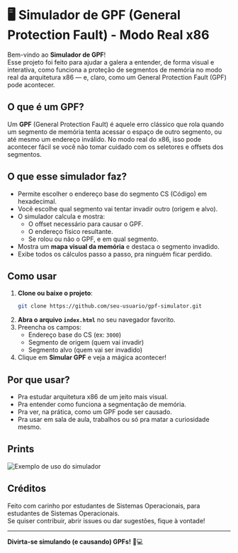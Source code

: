 # 🖥️ Simulador de GPF (General Protection Fault) - Modo Real x86

Bem-vindo ao **Simulador de GPF**!  
Esse projeto foi feito para ajudar a galera a entender, de forma visual e interativa, como funciona a proteção de segmentos de memória no modo real da arquitetura x86 — e, claro, como um General Protection Fault (GPF) pode acontecer.

## O que é um GPF?

Um **GPF** (General Protection Fault) é aquele erro clássico que rola quando um segmento de memória tenta acessar o espaço de outro segmento, ou até mesmo um endereço inválido. No modo real do x86, isso pode acontecer fácil se você não tomar cuidado com os seletores e offsets dos segmentos.

## O que esse simulador faz?

- Permite escolher o endereço base do segmento CS (Código) em hexadecimal.
- Você escolhe qual segmento vai tentar invadir outro (origem e alvo).
- O simulador calcula e mostra:
  - O offset necessário para causar o GPF.
  - O endereço físico resultante.
  - Se rolou ou não o GPF, e em qual segmento.
- Mostra um **mapa visual da memória** e destaca o segmento invadido.
- Exibe todos os cálculos passo a passo, pra ninguém ficar perdido.

## Como usar

1. **Clone ou baixe o projeto**:
   ```bash
   git clone https://github.com/seu-usuario/gpf-simulator.git
   ```
2. **Abra o arquivo `index.html`** no seu navegador favorito.
3. Preencha os campos:
   - Endereço base do CS (ex: `3000`)
   - Segmento de origem (quem vai invadir)
   - Segmento alvo (quem vai ser invadido)
4. Clique em **Simular GPF** e veja a mágica acontecer!

## Por que usar?

- Pra estudar arquitetura x86 de um jeito mais visual.
- Pra entender como funciona a segmentação de memória.
- Pra ver, na prática, como um GPF pode ser causado.
- Pra usar em sala de aula, trabalhos ou só pra matar a curiosidade mesmo.

## Prints

![Exemplo de uso do simulador](docs/screenshot.png)

## Créditos

Feito com carinho por estudantes de Sistemas Operacionais, para estudantes de Sistemas Operacionais.  
Se quiser contribuir, abrir issues ou dar sugestões, fique à vontade!

---

**Divirta-se simulando (e causando) GPFs!** 🚨💻